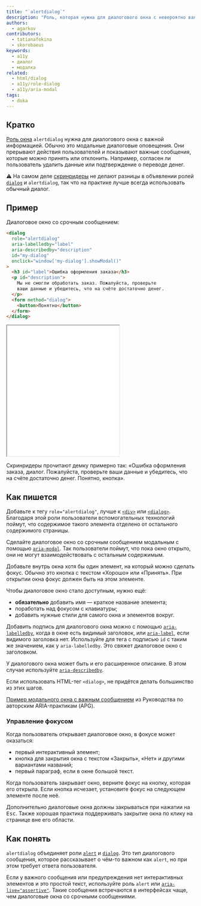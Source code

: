 ```yaml
---
title: "`alertdialog`"
description: "Роль, которая нужна для диалогового окна с невероятно важной информацией."
authors:
  - agarkov
contributors:
  - tatianafokina
  - skorobaeus
keywords:
  - a11y
  - диалог
  - модалка
related:
  - html/dialog
  - a11y/role-dialog
  - a11y/aria-modal
tags:
  - doka
---
```


## Кратко

[Роль окна](/a11y/aria-roles/#roli-okon) `alertdialog` нужна для диалогового окна с важной информацией. Обычно это модальные диалоговые оповещения. Они прерывают действия пользователей и показывают важные сообщения, которые можно принять или отклонить. Например, согласен ли пользователь удалить данные или подтверждение о переводе денег.

<aside>

⚠️ На самом деле [скринридеры](/a11y/screenreaders/) не делают разницы в объявлении ролей [`dialog`](/a11y/role-dialog/) и `alertdialog`, так что на практике лучше всегда использовать обычный диалог.

</aside>

## Пример

Диалоговое окно со срочным сообщением:

```html
<dialog
  role="alertdialog"
  aria-labelledby="label"
  aria-describedby="description"
  id="my-dialog"
  onclick="window['my-dialog'].showModal()"
>
  <h3 id="label">Ошибка оформления заказа</h3>
  <p id="description">
    Мы не смогли обработать заказ. Пожалуйста, проверьте
    ваши данные и убедитесь, что на счёте достаточно денег.
  </p>
  <form method="dialog">
    <button>Понятно</button>
  </form>
</dialog>
```

<iframe title="Окно со срочным сообщением" src="demos/dialog-w-alertdialog-role/" height="350"></iframe>

Скринридеры прочитают демку примерно так: «Ошибка оформления заказа, диалог. Пожалуйста, проверьте ваши данные и убедитесь, что на счёте достаточно денег. Понятно, кнопка».

## Как пишется

Добавьте к тегу `role="alertdialog"`, лучше к [`<div>`](/html/div/) или [`<dialog>`](/html/dialog/). Благодаря этой роли пользователи вспомогательных технологий поймут, что содержимое такого элемента отделено от остального содержимого страницы.

Сделайте диалоговое окно со срочным сообщением модальным с помощью [`aria-modal`](/a11y/aria-modal/). Так пользователи поймут, что пока окно открыто, они не могут взаимодействовать с остальным содержимым.

Добавьте внутрь окна хотя бы один элемент, на который можно сделать фокус. Обычно это кнопка с текстом «Хорошо» или «Принять». При открытии окна фокус должен быть на этом элементе.

Чтобы диалоговое окно стало доступным, нужно ещё:

- **обязательно** добавить имя — краткое название элемента;
- поработать над фокусом с клавиатуры;
- добавить нужные стили для самого окна и элементов вокруг.

Добавить подпись для диалогового окна можно с помощью [`aria-labelledby`](/a11y/aria-labelledby/), когда в окне есть видимый заголовок, или [`aria-label`](/a11y/aria-label/), если видимого заголовка нет. Используйте для тега с подписью `id` с таким же значением, как у `aria-labelledby`. Это свяжет диалоговое окно с заголовком.

У диалогового окна может быть и его расширенное описание. В этом случае используйте [`aria-describedby`](/a11y/aria-describedby/).

Если использовать HTML-тег `<dialog>`, не придётся делать большинство из этих шагов.

[Пример модального окна с важным сообщением](https://www.w3.org/WAI/ARIA/apg/patterns/alertdialog/examples/alertdialog/) из Руководства по авторским ARIA-практикам (APG).

### Управление фокусом

Когда пользователь открывает диалоговое окно, в фокусе может оказаться:

- первый интерактивный элемент;
- кнопка для закрытия окна с текстом «Закрыть», «Нет» и другими вариантами названий;
- первый параграф, если в окне большой текст.

Когда пользователь закрывает окно, верните фокус на кнопку, которая его открыла. Если кнопка исчезает, установите фокус на следующем элементе после неё.

Дополнительно диалоговые окна должны закрываться при нажатии на <kbd>Esc</kbd>. Также хорошая практика поддерживать закрытие окна по клику на странице вне его области.

## Как понять

`alertdialog` объединяет роли [`alert`](/a11y/role-alert/) и [`dialog`](/a11y/role-dialog/). Это тип диалогового сообщения, которое рассказывает о чём-то важном как `alert`, но при этом требует ответа пользователя.

Если у важного сообщения или предупреждения нет интерактивных элементов и это простой текст, используйте роль `alert` или [`aria-live="assertive"`](/a11y/aria-live/). Такие сообщения встречаются в интерфейсах чаще, чем диалоговые окна со срочными сообщениями.

